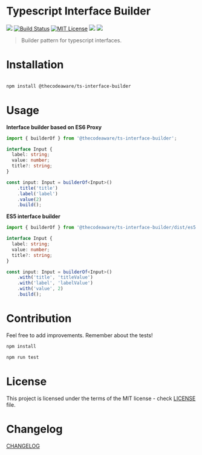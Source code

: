 # Typescript Interface Builder

[![](https://img.shields.io/npm/v/@thecodeaware/ts-interface-builder.svg)](https://badge.fury.io/js/%40thecodeaware%2Fts-interface-builder)
[![Build Status](https://travis-ci.com/thecodeaware/ts-interface-builder.svg?branch=master)](https://travis-ci.com/thecodeaware/ts-interface-builder)
[![MIT License](http://img.shields.io/badge/license-MIT-brightgreen.svg)](https://github.com/thecodeaware/ts-interface-builder/blob/master/LICENSE.md)
![](https://img.shields.io/npm/types/@thecodeaware/ts-interface-builder.svg)
![](https://img.shields.io/npm/dm/@thecodeaware/ts-interface-builder.svg)
> Builder pattern for typescript interfaces.

# Installation

```bash

npm install @thecodeaware/ts-interface-builder

```

# Usage

__Interface builder based on ES6 Proxy__

```typescript
import { builderOf } from '@thecodeaware/ts-interface-builder'; 

interface Input {
  label: string;
  value: number;
  title?: string;
}

const input: Input = builderOf<Input>()
    .title('title')
    .label('label')
    .value(2)
    .build();
```

__ES5 interface builder__

```typescript
import { builderOf } from '@thecodeaware/ts-interface-builder/dist/es5';

interface Input {
  label: string;
  value: number;
  title?: string;
}

const input: Input = builderOf<Input>()
    .with('title', 'titleValue')
    .with('label', 'labelValue')
    .with('value', 2)
    .build();
```

# Contribution

Feel free to add improvements. Remember about the tests!

```bash
npm install
```

```bash
npm run test
```

# License
This project is licensed under the terms of the MIT license - check [LICENSE](https://github.com/thecodeaware/ts-interface-builder/blob/master/LICENSE.md) file.

# Changelog
[CHANGELOG](https://github.com/thecodeaware/ts-interface-builder/blob/master/CHANGELOG.md) 